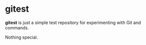 # gitest

**gitest** is just a simple test repository for experimenting with Git and commands.

Nothing special.